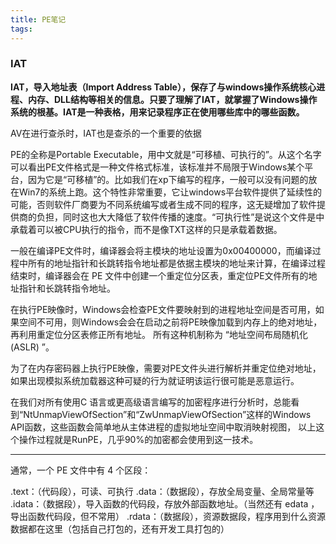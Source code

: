 ```yaml
---
title: PE笔记
tags: 
---
```




###  IAT

**IAT，导入地址表（Import Address Table），保存了与windows操作系统核心进程、内存、DLL结构等相关的信息。只要了理解了IAT，就掌握了Windows操作系统的根基。IAT是一种表格，用来记录程序正在使用哪些库中的哪些函数。**

AV在进行查杀时，IAT也是查杀的一个重要的依据 



PE的全称是Portable Executable，用中文就是“可移植、可执行的”。从这个名字可以看出PE文件格式是一种文件格式标准，该标准并不局限于Windows某个平台，因为它是“可移植”的。比如我们在xp下编写的程序，一般可以没有问题的放在Win7的系统上跑。这个特性非常重要，它让windows平台软件提供了延续性的可能，否则软件厂商要为不同系统编写或者生成不同的程序，这无疑增加了软件提供商的负担，同时这也大大降低了软件传播的速度。“可执行性”是说这个文件是中承载着可以被CPU执行的指令，而不是像TXT这样的只是承载着数据。



一般在编译PE文件时，编译器会将主模块的地址设置为0x00400000，而编译过程中所有的地址指针和长跳转指令地址都是依据主模块的地址来计算，在编译过程结束时，编译器会在 PE 文件中创建一个重定位分区表，重定位PE文件所有的地址指针和长跳转指令地址。

在执行PE映像时，Windows会检查PE文件要映射到的进程地址空间是否可用，如果空间不可用，则Windows会会在启动之前将PE映像加载到内存上的绝对地址，再利用重定位分区表修正所有地址。 所有这种机制称为 “地址空间布局随机化(ASLR) ”。

为了在内存密码器上执行PE映像，需要对PE文件头进行解析并重定位绝对地址，如果出现模拟系统加载器这种可疑的行为就证明该运行很可能是恶意运行。

在我们对所有使用C 语言或更高级语言编写的加密程序进行分析时，总能看到“NtUnmapViewOfSection”和“ZwUnmapViewOfSection”这样的Windows API函数，这些函数会简单地从主体进程的虚拟地址空间中取消映射视图， 以上这个操作过程就是RunPE，几乎90%的加密都会使用到这一技术。



-----

通常，一个 PE 文件中有 4 个区段：

.text：（代码段），可读、可执行
.data：（数据段），存放全局变量、全局常量等
.idata：（数据段），导入函数的代码段，存放外部函数地址。（当然还有 edata ，导出函数代码段，但不常用）
.rdata：（数据段），资源数据段，程序用到什么资源数据都在这里（包括自己打包的，还有开发工具打包的）
